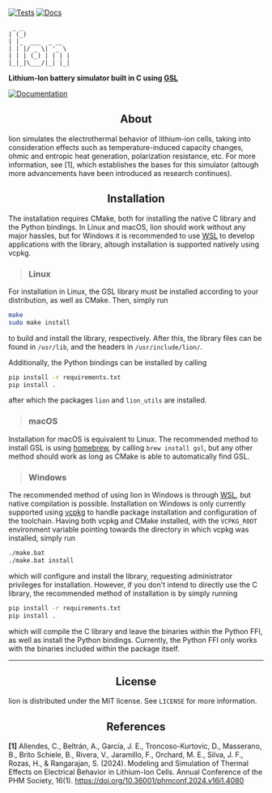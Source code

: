 [![Tests](https://github.com/case-ev/lion/actions/workflows/testing.yml/badge.svg)](https://github.com/case-ev/lion/actions/workflows/testing.yml)
[![Docs](https://github.com/case-ev/lion/actions/workflows/mdbook-pages.yml/badge.svg)](https://github.com/case-ev/lion/actions/workflows/mdbook-pages.yml)


```
 _ _
| (_)
| |_  ___  _ __
| | |/ _ \| '_ \
| | | (_) | | | |
|_|_|\___/|_| |_|

```

**Lithium-Ion battery simulator built in C using [GSL](https://www.gnu.org/software/gsl)**

[![Documentation](https://img.shields.io/badge/Documentation-000000?style=flat&logo=mdbook&logoColor=white)](https://case-ev.github.io/lion/)

<h2 align="center">About</h2>

lion simulates the electrothermal behavior of lithium-ion cells, taking into consideration effects such as temperature-induced capacity changes, ohmic and entropic heat generation, polarization resistance, etc. For more information, see [1], which establishes the bases for this simulator (altough more advancements have been introduced as research continues).

<h2 align="center">Installation</h2>

The installation requires CMake, both for installing the native C library and the Python bindings. In Linux and macOS, lion should work without any major hassles, but for Windows it is recommended to use [WSL](https://learn.microsoft.com/en-us/windows/wsl/) to develop applications with the library, altough installation is supported natively using vcpkg.

>### Linux
For installation in Linux, the GSL library must be installed according to your distribution, as well as CMake. Then, simply run
```bash
make
sudo make install
```
to build and install the library, respectively. After this, the library files can be found in `/usr/lib`, and the headers in `/usr/include/lion/`.

Additionally, the Python bindings can be installed by calling
```bash
pip install -r requirements.txt
pip install .
```
after which the packages `lion` and `lion_utils` are installed.

>### macOS
Installation for macOS is equivalent to Linux. The recommended method to install GSL is using [homebrew](https://brew.sh/), by calling `brew install gsl`, but any other method should work as long as CMake is able to automatically find GSL.

>### Windows
The recommended method of using lion in Windows is through [WSL](https://learn.microsoft.com/en-us/windows/wsl/), but native compilation is possible. Installation on Windows is only currently supported using [vcpkg](https://learn.microsoft.com/en-us/vcpkg/) to handle package installation and configuration of the toolchain. Having both vcpkg and CMake installed, with the `VCPKG_ROOT` environment variable pointing towards the directory in which vcpkg was installed, simply run
```bat
./make.bat
./make.bat install
```
which will configure and install the library, requesting administrator privileges for installation. However, if you don't intend to directly use the C library, the recommended method of installation is by simply running
```bat
pip install -r requirements.txt
pip install .
```
which will compile the C library and leave the binaries within the Python FFI, as well as install the Python bindings. Currently, the Python FFI only works with the binaries included within the package itself.

---
<h2 align="center">License</h2>

lion is distributed under the MIT license. See `LICENSE` for more information.

<h2 align="center">References</h2>

**[1]** Allendes, C., Beltrán, A., García, J. E., Troncoso-Kurtovic, D., Masserano, B., Brito Schiele, B., Rivera, V., Jaramillo, F., Orchard, M. E., Silva, J. F., Rozas, H., & Rangarajan, S. (2024). Modeling and Simulation of Thermal Effects on Electrical Behavior in Lithium-Ion Cells. Annual Conference of the PHM Society, 16(1). https://doi.org/10.36001/phmconf.2024.v16i1.4080
